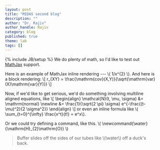 ```yaml
---
layout: post
title: "MIDAS second blog"
description: ""
author: "Dr. Rajiv"
author_handle: Rajiv
category: blog
published: true
theme: lab
tags: []
---
```

{% include JB/setup %}
We do plenty of math, so I'd like to test out [MathJax](https://www.mathjax.org/) support.

Here is an example of MathJax inline rendering --- \\( 1/x^{2} \\). And here is a block rendering:
\\[ r_{XY} = \frac{\mathrm{cov}(X,Y)}{\sqrt{\mathrm{var}(X)\mathrm{var}(Y)}} \\]

Now, if we'd like to get serious, we'd do something involving multiline aligned equations, like \\[
\begin{align}
\mathcal{N}(t, \mu, \sigma) &= \mathrm{normal} \newline
 &= \frac{1}{\sqrt{2 \pi} \sigma} e^{-\frac{(t-\mu)^2}{2 \sigma^2}}
\end{align}
\\]
or even an inline formula like \\( \sum_{t=0}^{\infty} \frac{x^t}{t!} = e^x\\).

Or we could try defining a command, like this. \\( 	\newcommand{\water}{\mathrm{H}_{2}\mathrm{O}} \\)

> Buffer slides off the sides of our tubes like \\(\water\\) off a duck's back.